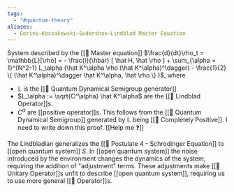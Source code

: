 ```yaml
---
tags:
  - "#quantum-theory"
aliases:
  - Gorini–Kossakowski–Sudarshan–Lindblad Master Equation
---
```

System described by the [[📘 Master equation]] $\frac{d}{dt}\rho_t = \mathbb{L}[\rho] = - \frac{i}{\hbar} [ \hat H, \hat \rho ] + \sum_{\alpha = 1}^{N^2-1} L_\alpha (\hat K^\alpha \rho (\hat K^\alpha)^\dagger) - \frac{1}{2} \{ (\hat K^\alpha)^\dagger \hat K^\alpha, \hat \rho \} )$, where
- $\mathbb{L}$ is the [[📘 Quantum Dynamical Semigroup generator]]
- $L_\alpha := \sqrt{C^\alpha} \hat K^\alpha$  are the [[📘 Lindblad Operator]]s.
- $C^\alpha$ are [[positive operator]]s. This follows from the [[📘 Quantum Dynamical Semigroup]] generated by $\mathbb{L}$ being [[📘 Completely Positive]]. I need to write down this proof. [[Help me ❓]]

The Lindbladian generalizes the [[📕 Postulate 4 - Schrodinger Equation]] to [[open quantum system]] $S$. In [[open quantum system]] the noise introduced by the environment changes the dynamics of the system, requiring the addition of "adjustment" terms. These adjustments make [[📘 Unitary Operator]]s unfit to describe [[open quantum system]], requiring us to use more general [[📘 Operator]]s.